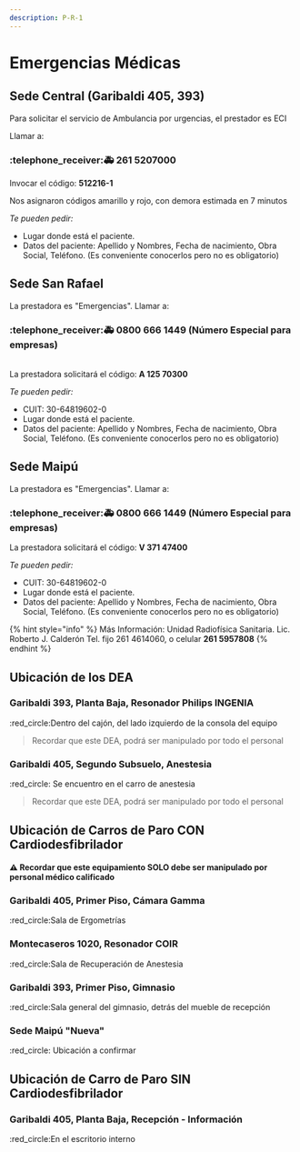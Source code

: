 ```yaml
---
description: P-R-1
---
```


# Emergencias Médicas

## Sede Central (Garibaldi 405, 393)

Para solicitar el servicio de Ambulancia por urgencias, el prestador es ECI

Llamar a:

### :telephone\_receiver::ambulance: 261 5207000&#x20;



Invocar el código: **512216-1**

Nos asignaron códigos amarillo y rojo, con demora estimada en 7 minutos

_Te pueden pedir:_&#x20;

* Lugar donde está el paciente.&#x20;
* Datos del paciente: Apellido y Nombres, Fecha de nacimiento, Obra Social, Teléfono. (Es conveniente conocerlos pero no es obligatorio)

## Sede San Rafael

La prestadora es "Emergencias". Llamar a:

### :telephone\_receiver::ambulance: 0800 666 1449 (Número Especial para empresas)&#x20;

\
La prestadora solicitará el código: **A 125 70300**

_Te pueden pedir:_&#x20;

* CUIT: 30-64819602-0&#x20;
* Lugar donde está el paciente.&#x20;
* Datos del paciente: Apellido y Nombres, Fecha de nacimiento, Obra Social, Teléfono. (Es conveniente conocerlos pero no es obligatorio)

## Sede Maipú

La prestadora es "Emergencias". Llamar a:

### :telephone\_receiver::ambulance: 0800 666 1449 (Número Especial para empresas)



La prestadora solicitará el código: **V 371 47400**

_Te pueden pedir:_&#x20;

* CUIT: 30-64819602-0&#x20;
* Lugar donde está el paciente.&#x20;
* Datos del paciente: Apellido y Nombres, Fecha de nacimiento, Obra Social, Teléfono. (Es conveniente conocerlos pero no es obligatorio)

{% hint style="info" %}
Más Información: Unidad Radiofísica Sanitaria. Lic. Roberto J. Calderón Tel. fijo 261 4614060, o celular **261 5957808**
{% endhint %}

## Ubicación de los DEA

### Garibaldi 393, Planta Baja, Resonador Philips INGENIA

&#x20;:red\_circle:Dentro del cajón, del lado izquierdo de la consola del equipo

> Recordar que este DEA, podrá ser manipulado por todo el personal

### Garibaldi 405, Segundo Subsuelo, Anestesia

&#x20;:red\_circle: Se encuentro en el carro de anestesia

> Recordar que este DEA, podrá ser manipulado por todo el personal

## Ubicación de Carros de Paro CON Cardiodesfibrilador

#### :warning: Recordar que este equipamiento SOLO debe ser manipulado por personal médico calificado

### Garibaldi 405, Primer Piso, Cámara Gamma

&#x20;:red\_circle:Sala de Ergometrías

### Montecaseros 1020, Resonador COIR

&#x20;:red\_circle:Sala de Recuperación de Anestesia

### Garibaldi 393, Primer Piso, Gimnasio

&#x20;:red\_circle:Sala general del gimnasio, detrás del mueble de recepción

### Sede Maipú "Nueva"

&#x20;:red\_circle: Ubicación a confirmar



## Ubicación de Carro de Paro SIN Cardiodesfibrilador

### Garibaldi 405, Planta Baja, Recepción - Información

&#x20;:red\_circle:En el escritorio interno
